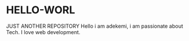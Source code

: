 # HELLO-WORL
JUST ANOTHER REPOSITORY
Hello i am adekemi, i am passionate about Tech.
I love web development.
